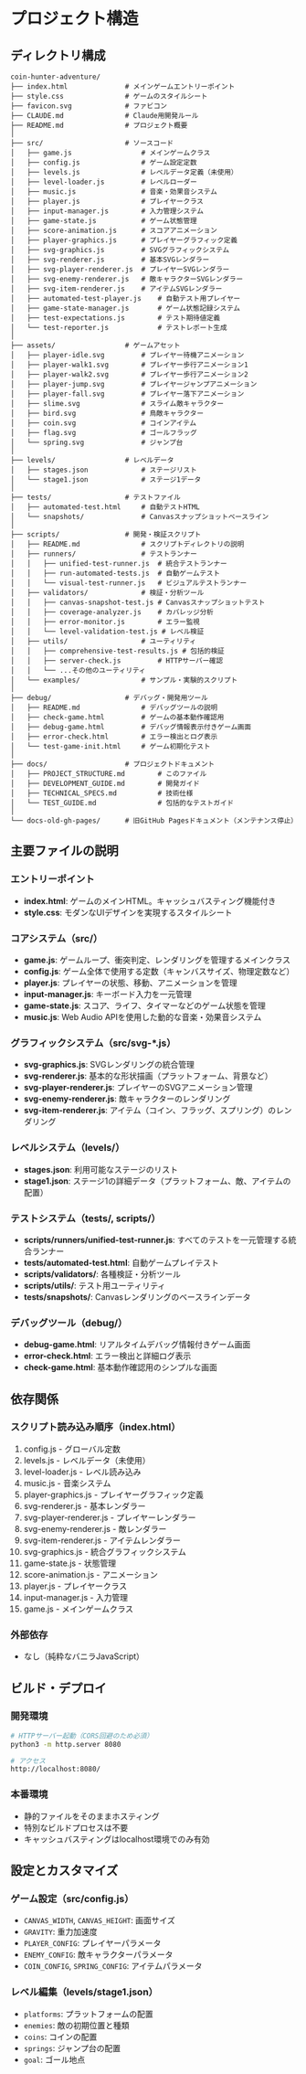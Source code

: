 # プロジェクト構造

## ディレクトリ構成

```
coin-hunter-adventure/
├── index.html              # メインゲームエントリーポイント
├── style.css               # ゲームのスタイルシート
├── favicon.svg             # ファビコン
├── CLAUDE.md               # Claude用開発ルール
├── README.md               # プロジェクト概要
│
├── src/                    # ソースコード
│   ├── game.js                 # メインゲームクラス
│   ├── config.js               # ゲーム設定定数
│   ├── levels.js               # レベルデータ定義（未使用）
│   ├── level-loader.js         # レベルローダー
│   ├── music.js                # 音楽・効果音システム
│   ├── player.js               # プレイヤークラス
│   ├── input-manager.js        # 入力管理システム
│   ├── game-state.js           # ゲーム状態管理
│   ├── score-animation.js      # スコアアニメーション
│   ├── player-graphics.js      # プレイヤーグラフィック定義
│   ├── svg-graphics.js         # SVGグラフィックシステム
│   ├── svg-renderer.js         # 基本SVGレンダラー
│   ├── svg-player-renderer.js  # プレイヤーSVGレンダラー
│   ├── svg-enemy-renderer.js   # 敵キャラクターSVGレンダラー
│   ├── svg-item-renderer.js    # アイテムSVGレンダラー
│   ├── automated-test-player.js    # 自動テスト用プレイヤー
│   ├── game-state-manager.js       # ゲーム状態記録システム
│   ├── test-expectations.js        # テスト期待値定義
│   └── test-reporter.js            # テストレポート生成
│
├── assets/                 # ゲームアセット
│   ├── player-idle.svg         # プレイヤー待機アニメーション
│   ├── player-walk1.svg        # プレイヤー歩行アニメーション1
│   ├── player-walk2.svg        # プレイヤー歩行アニメーション2
│   ├── player-jump.svg         # プレイヤージャンプアニメーション
│   ├── player-fall.svg         # プレイヤー落下アニメーション
│   ├── slime.svg               # スライム敵キャラクター
│   ├── bird.svg                # 鳥敵キャラクター
│   ├── coin.svg                # コインアイテム
│   ├── flag.svg                # ゴールフラッグ
│   └── spring.svg              # ジャンプ台
│
├── levels/                 # レベルデータ
│   ├── stages.json             # ステージリスト
│   └── stage1.json             # ステージ1データ
│
├── tests/                  # テストファイル
│   ├── automated-test.html     # 自動テストHTML
│   └── snapshots/              # Canvasスナップショットベースライン
│
├── scripts/                # 開発・検証スクリプト
│   ├── README.md               # スクリプトディレクトリの説明
│   ├── runners/                # テストランナー
│   │   ├── unified-test-runner.js  # 統合テストランナー
│   │   ├── run-automated-tests.js  # 自動ゲームテスト
│   │   └── visual-test-runner.js   # ビジュアルテストランナー
│   ├── validators/             # 検証・分析ツール
│   │   ├── canvas-snapshot-test.js # Canvasスナップショットテスト
│   │   ├── coverage-analyzer.js    # カバレッジ分析
│   │   ├── error-monitor.js        # エラー監視
│   │   └── level-validation-test.js # レベル検証
│   ├── utils/                  # ユーティリティ
│   │   ├── comprehensive-test-results.js # 包括的検証
│   │   ├── server-check.js         # HTTPサーバー確認
│   │   └── ...その他のユーティリティ
│   └── examples/               # サンプル・実験的スクリプト
│
├── debug/                  # デバッグ・開発用ツール
│   ├── README.md               # デバッグツールの説明
│   ├── check-game.html         # ゲームの基本動作確認用
│   ├── debug-game.html         # デバッグ情報表示付きゲーム画面
│   ├── error-check.html        # エラー検出とログ表示
│   └── test-game-init.html     # ゲーム初期化テスト
│
├── docs/                   # プロジェクトドキュメント
│   ├── PROJECT_STRUCTURE.md        # このファイル
│   ├── DEVELOPMENT_GUIDE.md        # 開発ガイド
│   ├── TECHNICAL_SPECS.md          # 技術仕様
│   └── TEST_GUIDE.md               # 包括的なテストガイド
│
└── docs-old-gh-pages/      # 旧GitHub Pagesドキュメント（メンテナンス停止）
```

## 主要ファイルの説明

### エントリーポイント
- **index.html**: ゲームのメインHTML。キャッシュバスティング機能付き
- **style.css**: モダンなUIデザインを実現するスタイルシート

### コアシステム（src/）
- **game.js**: ゲームループ、衝突判定、レンダリングを管理するメインクラス
- **config.js**: ゲーム全体で使用する定数（キャンバスサイズ、物理定数など）
- **player.js**: プレイヤーの状態、移動、アニメーションを管理
- **input-manager.js**: キーボード入力を一元管理
- **game-state.js**: スコア、ライフ、タイマーなどのゲーム状態を管理
- **music.js**: Web Audio APIを使用した動的な音楽・効果音システム

### グラフィックシステム（src/svg-*.js）
- **svg-graphics.js**: SVGレンダリングの統合管理
- **svg-renderer.js**: 基本的な形状描画（プラットフォーム、背景など）
- **svg-player-renderer.js**: プレイヤーのSVGアニメーション管理
- **svg-enemy-renderer.js**: 敵キャラクターのレンダリング
- **svg-item-renderer.js**: アイテム（コイン、フラッグ、スプリング）のレンダリング

### レベルシステム（levels/）
- **stages.json**: 利用可能なステージのリスト
- **stage1.json**: ステージ1の詳細データ（プラットフォーム、敵、アイテムの配置）

### テストシステム（tests/, scripts/）
- **scripts/runners/unified-test-runner.js**: すべてのテストを一元管理する統合ランナー
- **tests/automated-test.html**: 自動ゲームプレイテスト
- **scripts/validators/**: 各種検証・分析ツール
- **scripts/utils/**: テスト用ユーティリティ
- **tests/snapshots/**: Canvasレンダリングのベースラインデータ

### デバッグツール（debug/）
- **debug-game.html**: リアルタイムデバッグ情報付きゲーム画面
- **error-check.html**: エラー検出と詳細ログ表示
- **check-game.html**: 基本動作確認用のシンプルな画面

## 依存関係

### スクリプト読み込み順序（index.html）
1. config.js - グローバル定数
2. levels.js - レベルデータ（未使用）
3. level-loader.js - レベル読み込み
4. music.js - 音楽システム
5. player-graphics.js - プレイヤーグラフィック定義
6. svg-renderer.js - 基本レンダラー
7. svg-player-renderer.js - プレイヤーレンダラー
8. svg-enemy-renderer.js - 敵レンダラー
9. svg-item-renderer.js - アイテムレンダラー
10. svg-graphics.js - 統合グラフィックシステム
11. game-state.js - 状態管理
12. score-animation.js - アニメーション
13. player.js - プレイヤークラス
14. input-manager.js - 入力管理
15. game.js - メインゲームクラス

### 外部依存
- なし（純粋なバニラJavaScript）

## ビルド・デプロイ

### 開発環境
```bash
# HTTPサーバー起動（CORS回避のため必須）
python3 -m http.server 8080

# アクセス
http://localhost:8080/
```

### 本番環境
- 静的ファイルをそのままホスティング
- 特別なビルドプロセスは不要
- キャッシュバスティングはlocalhost環境でのみ有効

## 設定とカスタマイズ

### ゲーム設定（src/config.js）
- `CANVAS_WIDTH`, `CANVAS_HEIGHT`: 画面サイズ
- `GRAVITY`: 重力加速度
- `PLAYER_CONFIG`: プレイヤーパラメータ
- `ENEMY_CONFIG`: 敵キャラクターパラメータ
- `COIN_CONFIG`, `SPRING_CONFIG`: アイテムパラメータ

### レベル編集（levels/stage1.json）
- `platforms`: プラットフォームの配置
- `enemies`: 敵の初期位置と種類
- `coins`: コインの配置
- `springs`: ジャンプ台の配置
- `goal`: ゴール地点